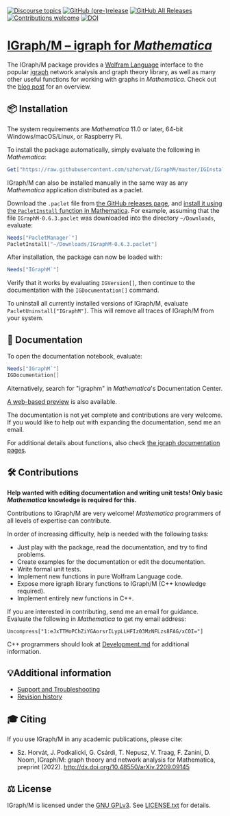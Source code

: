 [![Discourse topics](https://img.shields.io/discourse/topics?color=limegreen&server=https%3A%2F%2Figraph.discourse.group)](https://igraph.discourse.group)
[![GitHub (pre-)release](https://img.shields.io/github/release/szhorvat/IGraphM/all.svg)](https://github.com/szhorvat/IGraphM/releases)
[![GitHub All Releases](https://img.shields.io/github/downloads/szhorvat/IGraphM/total.svg)](https://github.com/szhorvat/IGraphM/releases)
[![Contributions welcome](https://img.shields.io/badge/contributions-welcome-brightgreen.svg)](https://github.com/szhorvat/IGraphM#contributions)
[![DOI](https://zenodo.org/badge/DOI/10.5281/zenodo.1134932.svg)](https://doi.org/10.5281/zenodo.1134932)

# [IGraph/M – igraph for _Mathematica_][main]

The IGraph/M package provides a [Wolfram Language](https://www.wolfram.com/) interface to the popular [igraph](https://igraph.org/) network analysis and graph theory library, as well as many other useful functions for working with graphs in _Mathematica_.  Check out the [blog post][main] for an overview.


## 📦 Installation

The system requirements are _Mathematica_ 11.0 or later, 64-bit Windows/macOS/Linux, or Raspberry Pi.

To install the package automatically, simply evaluate the following in _Mathematica_:

```mathematica
Get["https://raw.githubusercontent.com/szhorvat/IGraphM/master/IGInstaller.m"]
```

IGraph/M can also be installed manually in the same way as any _Mathematica_ application distributed as a paclet.

Download the `.paclet` file from [the GitHub releases page](https://github.com/szhorvat/IGraphM/releases), and [install it using the `PacletInstall` function in Mathematica](http://mathematica.stackexchange.com/q/141887/12).  For example, assuming that the file `IGraphM-0.6.3.paclet` was downloaded into the directory `~/Downloads`, evaluate:

```mathematica
Needs["PacletManager`"]
PacletInstall["~/Downloads/IGraphM-0.6.3.paclet"]
```

After installation, the package can now be loaded with:

```mathematica
Needs["IGraphM`"]
```

Verify that it works by evaluating `IGVersion[]`, then continue to the documentation with  the `IGDocumentation[]` command.

To uninstall all currently installed versions of IGraph/M, evaluate `PacletUninstall["IGraphM"]`. This will remove all traces of IGraph/M from your system.


## 📖 Documentation

To open the documentation notebook, evaluate:

```mathematica
Needs["IGraphM`"]
IGDocumentation[]
```

Alternatively, search for "igraphm" in _Mathematica_'s Documentation Center.

[A web-based preview](http://szhorvat.net/mathematica/IGDocumentation/) is also available.

The documentation is not yet complete and contributions are very welcome.  If you would like to help out with expanding the documentation, send me an email.

For additional details about functions, also check [the igraph documentation pages](http://igraph.org/c/doc/).


## 🛠️ Contributions

**Help wanted with editing documentation and writing unit tests! Only basic _Mathematica_ knowledge is required for this.**

Contributions to IGraph/M are very welcome!  _Mathematica_ programmers of all levels of expertise can contribute.

In order of increasing difficulty, help is needed with the following tasks:

 - Just play with the package, read the documentation, and try to find problems.
 - Create examples for the documentation or edit the documentation.
 - Write formal unit tests.
 - Implement new functions in pure Wolfram Language code.
 - Expose more igraph library functions to IGraph/M (C++ knowledge required).
 - Implement entirely new functions in C++.

If you are interested in contributing, send me an email for guidance. Evaluate the following in _Mathematica_ to get my email address:

    Uncompress["1:eJxTTMoPChZiYGAorsrILypLLHFIz03MzNFLzs8FAG/xCOI="]

C++ programmers should look at [Development.md](Development.md) for additional information.


## 💡Additional information

 - [Support and Troubleshooting](SUPPORT.md)
 - [Revision history](CHANGELOG.md)


## 🎓 Citing

If you use IGraph/M in any academic publications, please cite:

 - Sz. Horvát, J. Podkalicki, G. Csárdi, T. Nepusz, V. Traag, F. Zanini, D. Noom, IGraph/M: graph theory and network analysis for Mathematica, preprint (2022). http://dx.doi.org/10.48550/arXiv.2209.09145


## ⚖️ License

IGraph/M is licensed under the [GNU GPLv3](https://opensource.org/licenses/gpl-3.0.html). See [LICENSE.txt](LICENSE.txt) for details.

 [ltemplate]: https://github.com/szhorvat/LTemplate/
 [main]: http://szhorvat.net/mathematica/IGraphM
